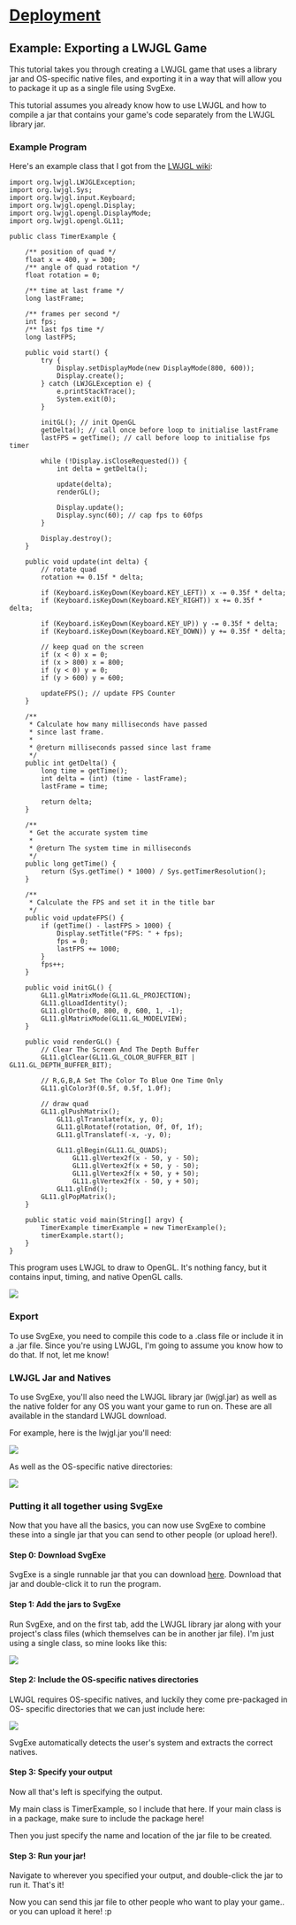 #  [Deployment](index.jsp)

## Example: Exporting a LWJGL Game

This tutorial takes you through creating a LWJGL game that uses a library jar
and OS-specific native files, and exporting it in a way that will allow you to
package it up as a single file using SvgExe.

This tutorial assumes you already know how to use LWJGL and how to compile a
jar that contains your game's code separately from the LWJGL library jar.

### Example Program

Here's an example class that I got from the [LWJGL
wiki](http://lwjgl.org/wiki/index.php?title=LWJGL_Basics_3_(The_Quad)):

    
    
    import org.lwjgl.LWJGLException;
    import org.lwjgl.Sys;
    import org.lwjgl.input.Keyboard;
    import org.lwjgl.opengl.Display;
    import org.lwjgl.opengl.DisplayMode;
    import org.lwjgl.opengl.GL11;
    
    public class TimerExample {
    
    	/** position of quad */
    	float x = 400, y = 300;
    	/** angle of quad rotation */
    	float rotation = 0;
    	
    	/** time at last frame */
    	long lastFrame;
    	
    	/** frames per second */
    	int fps;
    	/** last fps time */
    	long lastFPS;
    
    	public void start() {
    		try {
    			Display.setDisplayMode(new DisplayMode(800, 600));
    			Display.create();
    		} catch (LWJGLException e) {
    			e.printStackTrace();
    			System.exit(0);
    		}
    
    		initGL(); // init OpenGL
    		getDelta(); // call once before loop to initialise lastFrame
    		lastFPS = getTime(); // call before loop to initialise fps timer
    
    		while (!Display.isCloseRequested()) {
    			int delta = getDelta();
    			
    			update(delta);
    			renderGL();
    
    			Display.update();
    			Display.sync(60); // cap fps to 60fps
    		}
    
    		Display.destroy();
    	}
    	
    	public void update(int delta) {
    		// rotate quad
    		rotation += 0.15f * delta;
    		
    		if (Keyboard.isKeyDown(Keyboard.KEY_LEFT)) x -= 0.35f * delta;
    		if (Keyboard.isKeyDown(Keyboard.KEY_RIGHT)) x += 0.35f * delta;
    		
    		if (Keyboard.isKeyDown(Keyboard.KEY_UP)) y -= 0.35f * delta;
    		if (Keyboard.isKeyDown(Keyboard.KEY_DOWN)) y += 0.35f * delta;
    		
    		// keep quad on the screen
    		if (x < 0) x = 0;
    		if (x > 800) x = 800;
    		if (y < 0) y = 0;
    		if (y > 600) y = 600;
    		
    		updateFPS(); // update FPS Counter
    	}
    	
    	/** 
    	 * Calculate how many milliseconds have passed 
    	 * since last frame.
    	 * 
    	 * @return milliseconds passed since last frame 
    	 */
    	public int getDelta() {
    	    long time = getTime();
    	    int delta = (int) (time - lastFrame);
    	    lastFrame = time;
    	 
    	    return delta;
    	}
    	
    	/**
    	 * Get the accurate system time
    	 * 
    	 * @return The system time in milliseconds
    	 */
    	public long getTime() {
    	    return (Sys.getTime() * 1000) / Sys.getTimerResolution();
    	}
    	
    	/**
    	 * Calculate the FPS and set it in the title bar
    	 */
    	public void updateFPS() {
    		if (getTime() - lastFPS > 1000) {
    			Display.setTitle("FPS: " + fps);
    			fps = 0;
    			lastFPS += 1000;
    		}
    		fps++;
    	}
    	
    	public void initGL() {
    		GL11.glMatrixMode(GL11.GL_PROJECTION);
    		GL11.glLoadIdentity();
    		GL11.glOrtho(0, 800, 0, 600, 1, -1);
    		GL11.glMatrixMode(GL11.GL_MODELVIEW);
    	}
    
    	public void renderGL() {
    		// Clear The Screen And The Depth Buffer
    		GL11.glClear(GL11.GL_COLOR_BUFFER_BIT | GL11.GL_DEPTH_BUFFER_BIT);
    
    		// R,G,B,A Set The Color To Blue One Time Only
    		GL11.glColor3f(0.5f, 0.5f, 1.0f);
    
    		// draw quad
    		GL11.glPushMatrix();
    			GL11.glTranslatef(x, y, 0);
    			GL11.glRotatef(rotation, 0f, 0f, 1f);
    			GL11.glTranslatef(-x, -y, 0);
    			
    			GL11.glBegin(GL11.GL_QUADS);
    				GL11.glVertex2f(x - 50, y - 50);
    				GL11.glVertex2f(x + 50, y - 50);
    				GL11.glVertex2f(x + 50, y + 50);
    				GL11.glVertex2f(x - 50, y + 50);
    			GL11.glEnd();
    		GL11.glPopMatrix();
    	}
    	
    	public static void main(String[] argv) {
    		TimerExample timerExample = new TimerExample();
    		timerExample.start();
    	}
    }
    

This program uses LWJGL to draw to OpenGL. It's nothing fancy, but it contains
input, timing, and native OpenGL calls.

![](Lwjgl1.png)

### Export

To use SvgExe, you need to compile this code to a .class file or include it in
a .jar file. Since you're using LWJGL, I'm going to assume you know how to do
that. If not, let me know!

### LWJGL Jar and Natives

To use SvgExe, you'll also need the LWJGL library jar (lwjgl.jar) as well as
the native folder for any OS you want your game to run on. These are all
available in the standard LWJGL download.

For example, here is the lwjgl.jar you'll need:

![](Lwjgl2.png)

As well as the OS-specific native directories:

![](Lwjgl3.png)

### Putting it all together using SvgExe

Now that you have all the basics, you can now use SvgExe to combine these into
a single jar that you can send to other people (or upload here!).

#### Step 0: Download SvgExe

SvgExe is a single runnable jar that you can download
[here](http://StaticVoidGames.com/SvgExe/). Download that jar and double-click
it to run the program.

#### Step 1: Add the jars to SvgExe

Run SvgExe, and on the first tab, add the LWJGL library jar along with your
project's class files (which themselves can be in another jar file). I'm just
using a single class, so mine looks like this:

![](Lwjgl4.png)

#### Step 2: Include the OS-specific natives directories

LWJGL requires OS-specific natives, and luckily they come pre-packaged in OS-
specific directories that we can just include here:

![](Lwjgl5.png)

SvgExe automatically detects the user's system and extracts the correct
natives.

#### Step 3: Specify your output

Now all that's left is specifying the output.

My main class is TimerExample, so I include that here. If your main class is
in a package, make sure to include the package here!

Then you just specify the name and location of the jar file to be created.

#### Step 3: Run your jar!

Navigate to wherever you specified your output, and double-click the jar to
run it. That's it!

Now you can send this jar file to other people who want to play your game.. or
you can upload it here! :p
